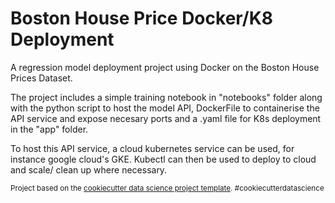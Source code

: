 Boston House Price Docker/K8 Deployment
==============================

A regression model deployment project using Docker on the Boston House Prices Dataset.

The project includes a simple training notebook in "notebooks" folder along with the python script to host the model API, DockerFile to containerise the API service and expose necesary ports and a .yaml file for K8s deployment in the "app" folder. 

To host this API service, a cloud kubernetes service can be used, for instance google cloud's GKE. Kubectl can then be used to deploy to cloud and scale/ clean up where necessary.

<p><small>Project based on the <a target="_blank" href="https://drivendata.github.io/cookiecutter-data-science/">cookiecutter data science project template</a>. #cookiecutterdatascience</small></p>
